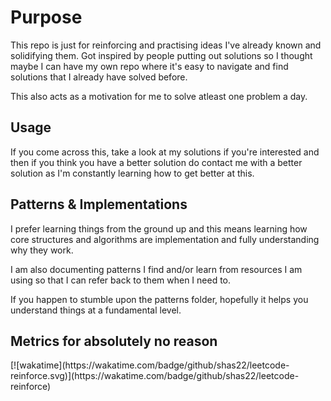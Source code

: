 <h1>Purpose</h1>

This repo is just for reinforcing and practising ideas I've already known and solidifying them. Got inspired by people putting out solutions so I thought maybe I can have my own repo where it's easy to navigate and find solutions that I already have solved before. 

This also acts as a motivation for me to solve atleast one problem a day. 

<h2>Usage</h2>

If you come across this, take a look at my solutions if you're interested and then if you think you have a better solution do contact me with a better solution as I'm constantly learning how to get better at this.

<h2>Patterns & Implementations</h2>

I prefer learning things from the ground up and this means learning how core structures and algorithms are implementation and fully understanding why they work. 

I am also documenting patterns I find and/or learn from resources I am using so that I can refer back to them when I need to.

If you happen to stumble upon the patterns folder, hopefully it helps you understand things at a fundamental level. 


<h2>Metrics for absolutely no reason</h2>
[![wakatime](https://wakatime.com/badge/github/shas22/leetcode-reinforce.svg)](https://wakatime.com/badge/github/shas22/leetcode-reinforce)